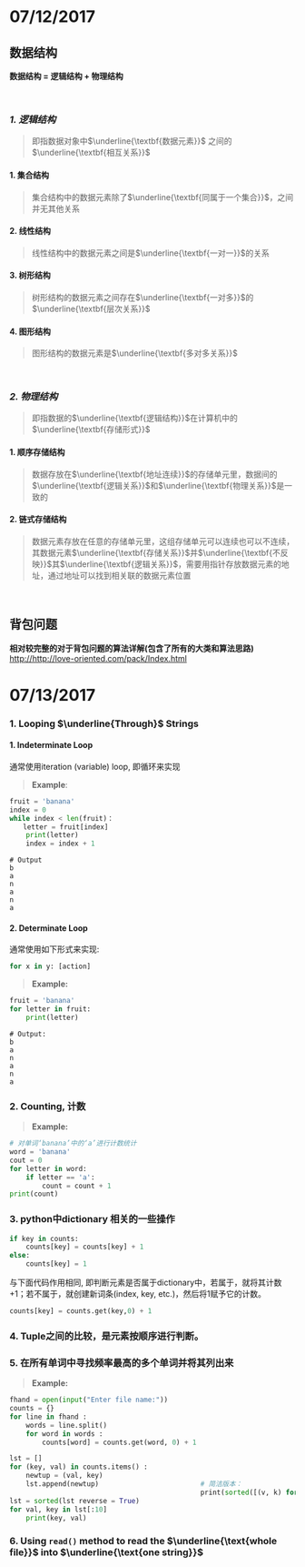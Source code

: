 # 07/12/2017
## 数据结构
**数据结构 = 逻辑结构 + 物理结构**

</br>

### _1. 逻辑结构_</br>
>即指数据对象中$\underline{\textbf{数据元素}}$ 之间的$\underline{\textbf{相互关系}}$

#### 1. 集合结构</br>
>集合结构中的数据元素除了$\underline{\textbf{同属于一个集合}}$，之间并无其他关系

#### 2. 线性结构</br>
>线性结构中的数据元素之间是$\underline{\textbf{一对一}}$的关系

#### 3. 树形结构</br>
>树形结构的数据元素之间存在$\underline{\textbf{一对多}}$的$\underline{\textbf{层次关系}}$

#### 4. 图形结构</br>
>图形结构的数据元素是$\underline{\textbf{多对多关系}}$

</br>

### _2. 物理结构_</br>
>即指数据的$\underline{\textbf{逻辑结构}}$在计算机中的$\underline{\textbf{存储形式}}$

#### 1. 顺序存储结构</br>
>数据存放在$\underline{\textbf{地址连续}}$的存储单元里，数据间的$\underline{\textbf{逻辑关系}}$和$\underline{\textbf{物理关系}}$是一致的

#### 2. 链式存储结构</br>
>数据元素存放在任意的存储单元里，这组存储单元可以连续也可以不连续，其数据元素$\underline{\textbf{存储关系}}$并$\underline{\textbf{不反映}}$其$\underline{\textbf{逻辑关系}}$，需要用指针存放数据元素的地址，通过地址可以找到相关联的数据元素位置

</br>

## 背包问题</br>
__相对较完整的对于背包问题的算法详解(包含了所有的大类和算法思路)__</br>
 <http://http://love-oriented.com/pack/Index.html>

# 07/13/2017
### 1. Looping $\underline{Through}$ Strings
#### 1. Indeterminate Loop
通常使用iteration (variable) loop, 即循环来实现
>__Example__:
```python
fruit = 'banana'
index = 0
while index < len(fruit)：
　　letter = fruit[index]
    print(letter)
    index = index + 1
```
```
# Output
b
a
n
a
n
a
```
#### 2. Determinate Loop
通常使用如下形式来实现:
```python
for x in y: [action]
``` 
>__Example:__
```python
fruit = 'banana'
for letter in fruit:
    print(letter)
```
```
# Output:
b
a
n
a
n
a
```

### 2. Counting, 计数
>__Example:__
```python
# 对单词‘banana’中的‘a’进行计数统计
word = 'banana'
cout = 0
for letter in word:
    if letter == 'a':
        count = count + 1
print(count)
```

### 3. python中dictionary 相关的一些操作
```python
if key in counts:
    counts[key] = counts[key] + 1
else:
    counts[key] = 1
```
与下面代码作用相同, 即判断元素是否属于dictionary中，若属于，就将其计数+1；若不属于，就创建新词条(index, key, etc.)，然后将1赋予它的计数。
```python
counts[key] = counts.get(key,0) + 1
```

### 4. Tuple之间的比较，是元素按顺序进行判断。

### 5. 在所有单词中寻找频率最高的多个单词并将其列出来
>__Example:__
```python
fhand = open(input("Enter file name:"))
counts = {}
for line in fhand :
    words = line.split()
    for word in words :
        counts[word] = counts.get(word, 0) + 1

lst = []
for (key, val) in counts.items() : 
    newtup = (val, key)
    lst.append(newtup)                         # 简洁版本：
                                               print(sorted([(v, k) for k, v in lst.items()]))
lst = sorted(lst reverse = True)
for val, key in lst[:10]
    print(key, val)
```
### 6. Using ```read()``` method to read the $\underline{\text{whole file}}$ into $\underline{\text{one string}}$

